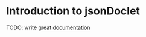 # Introduction to jsonDoclet

TODO: write [great documentation](http://jacobian.org/writing/great-documentation/what-to-write/)
